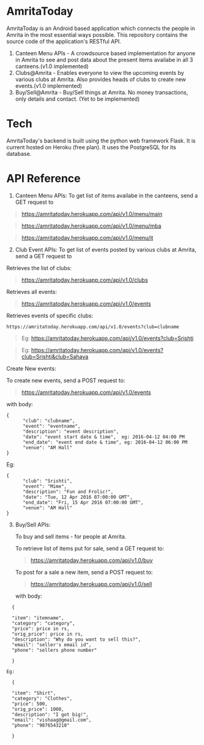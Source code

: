 # AmritaToday
AmritaToday is an Android based application which connects the people in Amrita in the most essential ways possible. This repository contains the source code of the application's RESTful API.

1. Canteen Menu APIs - A crowdsource based implementation for anyone in Amrita to see and post data about the present items availabe in all 3 canteens.(v1.0 implemented)
2. Clubs@Amrita - Enables everyone to view the upcoming events by various clubs at Amrita. Also provides heads of clubs to create new events.(v1.0 implemented)
3. Buy/Sell@Amrita - Buy/Sell things at Amrita. No money transactions, only details and contact. (Yet to be implemented)

# Tech
AmritaToday's backend is built using the python web framework Flask. It is current hosted on Heroku (free plan). It uses the PostgreSQL for its database.

# API Reference
1. Canteen Menu APIs:
  To get list of items availabe in the canteens, send a GET request to

  >https://amritatoday.herokuapp.com/api/v1.0/menu/main
  
  >https://amritatoday.herokuapp.com/api/v1.0/menu/mba
  
  >https://amritatoday.herokuapp.com/api/v1.0/menu/it
  
2. Club Event APIs:
  To get list of events posted by various clubs at Amrita, send a GET request to

  Retrieves the list of clubs:
  
  >https://amritatoday.herokuapp.com/api/v1.0/clubs

  Retrieves all events:
  
  >https://amritatoday.herokuapp.com/api/v1.0/events
  
  Retrieves events of specific clubs:
  ```
  https://amritatoday.herokuapp.com/api/v1.0/events?club=clubname
  ```
  
  >Eg: https://amritatoday.herokuapp.com/api/v1.0/events?club=Srishti
  
  >Eg: https://amritatoday.herokuapp.com/api/v1.0/events?club=Srishti&club=Sahaya
  
  Create New events:

  To create new events, send a POST request to:
  
  >https://amritatoday.herokuapp.com/api/v1.0/events
  
  with body:

  ```
  {
        "club": "clubname", 
        "event": "eventname",
        "description": "event description",
        "date": "event start date & time",  eg: 2016-04-12 04:00 PM
        "end_date": "event end date & time", eg: 2016-04-12 06:00 PM
        "venue": "AM Hall"
  } 
  ```
  Eg:
  ```
  {
        "club": "Srishti", 
        "event": "Mime",
        "description": "Fun and Frolic!",
        "date": "Tue, 12 Apr 2016 07:00:00 GMT", 
        "end_date": "Fri, 15 Apr 2016 07:00:00 GMT", 
        "venue": "AM Hall"
  } 
  ```



3.  Buy/Sell APIs:

    To buy and sell items - for people at Amrita.
    
    To retrieve list of items put for sale, send a GET request to:
    
    >https://amritatoday.herokuapp.com/api/v1.0/buy
    
    To post for a sale a new item, send a POST request to:
    
    >https://amritatoday.herokuapp.com/api/v1.0/sell
    
    with body:
    
  ```
    {

    "item": "itemname",
    "category": "category",
    "price": price in rs,
    "orig_price": price in rs,
    "description": "Why do you want to sell this?",
    "email": "seller's email id",
    "phone": "sellers phone number"

    }
  ```
    Eg:
    
  ```
    {

    "item": "Shirt",
    "category": "Clothes",
    "price": 500,
    "orig_price": 1000,
    "description": "I got big!",
    "email": "vishaag@gmail.com",
    "phone": "9876543210"

    }
  ```

